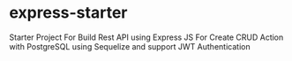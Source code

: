 # express-starter
Starter Project For Build Rest API using Express JS For Create CRUD Action with PostgreSQL using Sequelize and support JWT Authentication 
